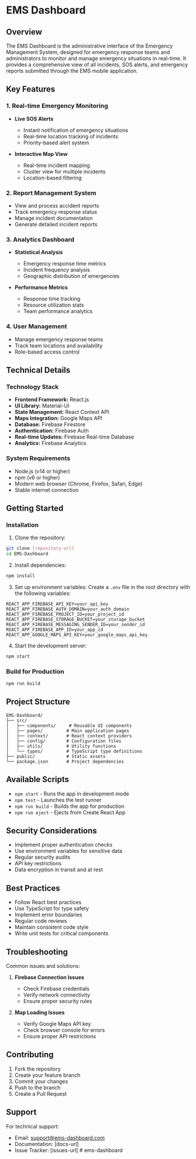 # EMS Dashboard

## Overview
The EMS Dashboard is the administrative interface of the Emergency Management System, designed for emergency response teams and administrators to monitor and manage emergency situations in real-time. It provides a comprehensive view of all incidents, SOS alerts, and emergency reports submitted through the EMS mobile application.

## Key Features

### 1. Real-time Emergency Monitoring
- **Live SOS Alerts**
  - Instant notification of emergency situations
  - Real-time location tracking of incidents
  - Priority-based alert system

- **Interactive Map View**
  - Real-time incident mapping
  - Cluster view for multiple incidents
  - Location-based filtering

### 2. Report Management System
- View and process accident reports
- Track emergency response status
- Manage incident documentation
- Generate detailed incident reports

### 3. Analytics Dashboard
- **Statistical Analysis**
  - Emergency response time metrics
  - Incident frequency analysis
  - Geographic distribution of emergencies
  
- **Performance Metrics**
  - Response time tracking
  - Resource utilization stats
  - Team performance analytics

### 4. User Management
- Manage emergency response teams
- Track team locations and availability
- Role-based access control

## Technical Details

### Technology Stack
- **Frontend Framework:** React.js
- **UI Library:** Material-UI
- **State Management:** React Context API
- **Maps Integration:** Google Maps API
- **Database:** Firebase Firestore
- **Authentication:** Firebase Auth
- **Real-time Updates:** Firebase Real-time Database
- **Analytics:** Firebase Analytics

### System Requirements
- Node.js (v14 or higher)
- npm (v6 or higher)
- Modern web browser (Chrome, Firefox, Safari, Edge)
- Stable internet connection

## Getting Started

### Installation
1. Clone the repository:
```bash
git clone [repository-url]
cd EMS-Dashboard
```

2. Install dependencies:
```bash
npm install
```

3. Set up environment variables:
Create a `.env` file in the root directory with the following variables:
```env
REACT_APP_FIREBASE_API_KEY=your_api_key
REACT_APP_FIREBASE_AUTH_DOMAIN=your_auth_domain
REACT_APP_FIREBASE_PROJECT_ID=your_project_id
REACT_APP_FIREBASE_STORAGE_BUCKET=your_storage_bucket
REACT_APP_FIREBASE_MESSAGING_SENDER_ID=your_sender_id
REACT_APP_FIREBASE_APP_ID=your_app_id
REACT_APP_GOOGLE_MAPS_API_KEY=your_google_maps_api_key
```

4. Start the development server:
```bash
npm start
```

### Build for Production
```bash
npm run build
```

## Project Structure
```
EMS-Dashboard/
├── src/
│   ├── components/     # Reusable UI components
│   ├── pages/         # Main application pages
│   ├── context/       # React context providers
│   ├── config/        # Configuration files
│   ├── utils/         # Utility functions
│   └── types/         # TypeScript type definitions
├── public/            # Static assets
└── package.json       # Project dependencies
```

## Available Scripts
- `npm start` - Runs the app in development mode
- `npm test` - Launches the test runner
- `npm run build` - Builds the app for production
- `npm run eject` - Ejects from Create React App

## Security Considerations
- Implement proper authentication checks
- Use environment variables for sensitive data
- Regular security audits
- API key restrictions
- Data encryption in transit and at rest

## Best Practices
- Follow React best practices
- Use TypeScript for type safety
- Implement error boundaries
- Regular code reviews
- Maintain consistent code style
- Write unit tests for critical components

## Troubleshooting
Common issues and solutions:
1. **Firebase Connection Issues**
   - Check Firebase credentials
   - Verify network connectivity
   - Ensure proper security rules

2. **Map Loading Issues**
   - Verify Google Maps API key
   - Check browser console for errors
   - Ensure proper API restrictions

## Contributing
1. Fork the repository
2. Create your feature branch
3. Commit your changes
4. Push to the branch
5. Create a Pull Request

## Support
For technical support:
- Email: support@ems-dashboard.com
- Documentation: [docs-url]
- Issue Tracker: [issues-url]
 #   e m s - d a s h b o a r d  
 